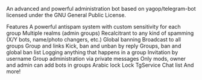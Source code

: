
An advanced and powerful administration bot based on yagop/telegram-bot licensed under the GNU General Public License.

Features
A powerful antispam system with custom sensitivity for each group
Multiple realms (admin groups)
Recalcitrant to any kind of spamming (X/Y bots, name/photo changers, etc.)
Global banning
Broadcast to all groups
Group and links
Kick, ban and unban by reply
Groups, ban and global ban list
Logging anything that happens in a group
Invitation by username
Group administration via private messages
Only mods, owner and admin can add bots in groups
Arabic lock
Lock TgService
Chat list
And more!
